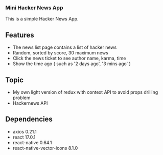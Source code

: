 ### Mini Hacker News App

This is a simple Hacker News App.

## Features
- The news list page contains a list of hacker news
- Random, sorted by score, 30 maximum news
- Click the news ticket to see author name, karma, time
- Show the time ago ( such as '2 days ago', '3 mins ago' )

## Topic
- My own light version of redux with context API to avoid props drilling problem
- Hackernews API

## Dependencies
- axios 0.21.1
- react 17.0.1
- react-native 0.64.1
- react-native-vector-icons 8.1.0


